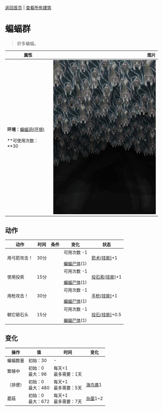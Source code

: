 [返回首页](index.md)   |  [查看所有建筑](building.md)
# 蝙蝠群  
> 好多蝙蝠。  
  
  属性  |   图片   
 ----  |  ----:   
 **环境：**[蝙蝠洞(环境)](Env_CaveBats.md)<br><br>**可使用次数：**30  |  ![](Sprite/BatColony.png)   
  
## 动作  
动作  |  时间  |  条件  |  变化  |  状态  
----  |  ----  |  ----  |  ----  |  ----  
用弓箭攻击！  |  30分  |    |  可用次数  -1<br><br>[蝙蝠尸体](Bat.md)(1)  |  [箭术(技能)](Skill_Archery.md)+1  
使用投索  |  15分  |    |  可用次数  -1<br><br>[蝙蝠尸体](Bat.md)(1)  |  [投石索(技能)](Skill_Sling.md)+1  
用枪攻击！  |  30分  |    |  可用次数  -1<br><br>[蝙蝠尸体](Bat.md)(1)  |  [手枪(技能)](Skill_Handguns.md)+1  
朝它砸石头  |  15分  |    |  可用次数  -1<br><br>[蝙蝠尸体](Bat.md)(1)  |  [投石(技能)](Skill_RockThrowing.md)+0.5  
## 变化  
操作  |  值  |  时间  |  变化  
----  |  ----  |  ----  |  ----  
蝙蝠数量  |  初始：30  |  -  |    
繁殖中  |  初始：0<br>最大：96  |  每天+1<br>最多需要：1天  |    
（排便）  |  初始：0<br>最大：480  |  每天+1<br>最多需要：5天  |  [海鸟粪](Guano.md)1   
蘑菇  |  初始：0<br>最大：672  |  每天+1<br>最多需要：7天  |  [杂菌](AssortedMushroomsPlant.md)1~2   
